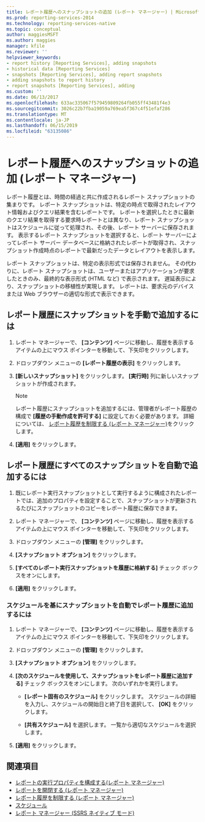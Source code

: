 ```yaml
---
title: レポート履歴へのスナップショットの追加 (レポート マネージャー) | Microsoft Docs
ms.prod: reporting-services-2014
ms.technology: reporting-services-native
ms.topic: conceptual
author: maggiesMSFT
ms.author: maggies
manager: kfile
ms.reviewer: ''
helpviewer_keywords:
- report history [Reporting Services], adding snapshots
- historical data [Reporting Services]
- snapshots [Reporting Services], adding report snapshots
- adding snapshots to report history
- report snapshots [Reporting Services], adding
ms.custom: ''
ms.date: 06/13/2017
ms.openlocfilehash: 633ac335067f579459809264fb055ff43481f4e3
ms.sourcegitcommit: 3026c22b7fba19059a769ea5f367c4f51efaf286
ms.translationtype: MT
ms.contentlocale: ja-JP
ms.lasthandoff: 06/15/2019
ms.locfileid: "63135086"
---
```

# <a name="add-a-snapshot-to-report-history-report-manager"></a>レポート履歴へのスナップショットの追加 (レポート マネージャー)

レポート履歴とは、時間の経過と共に作成されるレポート スナップショットの集まりです。 レポート スナップショットは、特定の時点で取得されたレイアウト情報およびクエリ結果を含むレポートです。 レポートを選択したときに最新のクエリ結果を取得する要求時レポートとは異なり、レポート スナップショットはスケジュールに従って処理され、その後、レポート サーバーに保存されます。 表示するレポート スナップショットを選択すると、レポート サーバーによってレポート サーバー データベースに格納されたレポートが取得され、スナップショット作成時点のレポートで最新だったデータとレイアウトを表示します。  
  
レポート スナップショットは、特定の表示形式では保存されません。 その代わりに、レポート スナップショットは、ユーザーまたはアプリケーションが要求したときのみ、最終的な表示形式 (HTML など) で表示されます。 遅延表示により、スナップショットの移植性が実現します。 レポートは、要求元のデバイスまたは Web ブラウザーの適切な形式で表示できます。  
  
## <a name="to-manually-add-snapshots-to-report-history"></a>レポート履歴にスナップショットを手動で追加するには

1. レポート マネージャーで、 **[コンテンツ]** ページに移動し、履歴を表示するアイテムの上にマウス ポインターを移動して、下矢印をクリックします。
  
2. ドロップダウン メニューの **[レポート履歴の表示]** をクリックします。  
  
3. **[新しいスナップショット]** をクリックします。 **[実行時]** 列に新しいスナップショットが作成されます。  
  
    > [!NOTE]
    > レポート履歴にスナップショットを追加するには、管理者がレポート履歴の構成で **[履歴の手動作成を許可する]** に設定しておく必要があります。 詳細については、 [レポート履歴を制限する (レポート マネージャー)](../reports/limit-report-history-report-manager.md)をクリックします。

4. **[適用]** をクリックします。

## <a name="to-automatically-add-all-snapshots-to-report-history"></a>レポート履歴にすべてのスナップショットを自動で追加するには  
  
1. 既にレポート実行スナップショットとして実行するように構成されたレポートでは、追加のプロパティを設定することで、スナップショットが更新されるたびにスナップショットのコピーをレポート履歴に保存できます。  
  
2. レポート マネージャーで、 **[コンテンツ]** ページに移動し、履歴を表示するアイテムの上にマウス ポインターを移動して、下矢印をクリックします。  
  
3. ドロップダウン メニューの **[管理]** をクリックします。  
  
4. **[スナップショット オプション]** をクリックします。  
  
5. **[すべてのレポート実行スナップショットを履歴に格納する]** チェック ボックスをオンにします。  
  
6. **[適用]** をクリックします。  
  
### <a name="to-automatically-add-snapshots-to-report-history-based-on-a-schedule"></a>スケジュールを基にスナップショットを自動でレポート履歴に追加するには  
  
1. レポート マネージャーで、 **[コンテンツ]** ページに移動し、履歴を表示するアイテムの上にマウス ポインターを移動して、下矢印をクリックします。  
  
2. ドロップダウン メニューの **[管理]** をクリックします。  
  
3. **[スナップショット オプション]** をクリックします。  
  
4. **[次のスケジュールを使用して、スナップショットをレポート履歴に追加する]** チェック ボックスをオンにします。 次のいずれかを実行します。  
  
    - **[レポート固有のスケジュール]** をクリックします。 スケジュールの詳細を入力し、スケジュールの開始日と終了日を選択して、 **[OK]** をクリックします。  
  
    - **[共有スケジュール]** を選択します。 一覧から適切なスケジュールを選択します。  
  
5. **[適用]** をクリックします。  
  
## <a name="see-also"></a>関連項目

- [レポートの実行プロパティを構成する&#40;レポート マネージャー&#41;](../reports/configure-execution-properties-for-a-report-report-manager.md)
- [レポートを開閉する &#40;レポート マネージャー&#41;](../reports/open-and-close-a-report-report-manager.md)
- [レポート履歴を制限する &#40;レポート マネージャー&#41;](../reports/limit-report-history-report-manager.md)
- [スケジュール](../subscriptions/schedules.md)   
- [レポート マネージャー &#40;SSRS ネイティブ モード&#41;](../report-manager-ssrs-native-mode.md)
